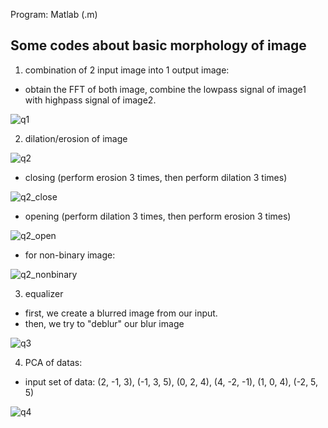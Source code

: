 Program: Matlab (.m)

## Some codes about basic morphology of image

1. combination of 2 input image into 1 output image:
- obtain the FFT of both image, combine the lowpass signal of image1 with highpass signal of image2.

![q1](https://user-images.githubusercontent.com/55738449/107336631-4a892b00-6af4-11eb-9d6d-36f500a2d0fc.png)


2. dilation/erosion of image

![q2](https://user-images.githubusercontent.com/55738449/107336645-4ceb8500-6af4-11eb-92a0-11d652adee2c.png)

- closing (perform erosion 3 times, then perform dilation 3 times)

![q2_close](https://user-images.githubusercontent.com/55738449/107336656-4fe67580-6af4-11eb-89c5-7f9665bd35dc.png)

- opening (perform dilation 3 times, then perform erosion 3 times)

![q2_open](https://user-images.githubusercontent.com/55738449/107336664-5248cf80-6af4-11eb-8fa9-ad012dfe2b81.png)

- for non-binary image:

![q2_nonbinary](https://user-images.githubusercontent.com/55738449/107336670-54129300-6af4-11eb-8580-a31ea8d6ff35.png)

3. equalizer
- first, we create a blurred image from our input.
- then, we try to "deblur" our blur image

![q3](https://user-images.githubusercontent.com/55738449/107336677-570d8380-6af4-11eb-8f71-7ee02ceea8b7.png)

4. PCA of datas:
- input set of data: (2, -1, 3),   (-1, 3, 5),   (0, 2, 4),  (4, -2, -1),  (1, 0, 4), (-2, 5, 5)

![q4](https://user-images.githubusercontent.com/55738449/107336683-58d74700-6af4-11eb-9a0e-ceebcede21f0.png)
